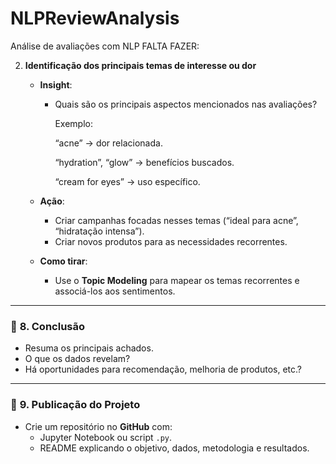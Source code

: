 # NLPReviewAnalysis
Análise de avaliações com NLP
FALTA FAZER:

2. **Identificação dos principais temas de interesse ou dor**
    - **Insight**:
        - Quais são os principais aspectos mencionados nas avaliações?
            
            Exemplo:
            
            “acne” → dor relacionada.
            
            “hydration”, “glow” → benefícios buscados.
            
            “cream for eyes” → uso específico.
            
    - **Ação**:
        - Criar campanhas focadas nesses temas (“ideal para acne”, “hidratação intensa”).
        - Criar novos produtos para as necessidades recorrentes.
    - **Como tirar**:
        - Use o **Topic Modeling** para mapear os temas recorrentes e associá-los aos sentimentos.

---
### 📝 **8. Conclusão**

- Resuma os principais achados.
- O que os dados revelam?
- Há oportunidades para recomendação, melhoria de produtos, etc.?

---

### 🚀 **9. Publicação do Projeto**

- Crie um repositório no **GitHub** com:
    - Jupyter Notebook ou script `.py`.
    - README explicando o objetivo, dados, metodologia e resultados.
